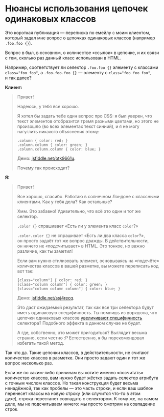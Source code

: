 # Нюансы использования цепочек одинаковых классов

Это короткая публикация — переписка по емейлу с моим клиентом, который задал мне вопрос 
о цепочках одинаковых классов (например `.foo.foo {}`).

Вопрос в был, в основном, о количестве «ссылок» в цепочке, и их связи с тем, сколько раз данный класс использован в HTML.

Например, соответствует ли селектор `.foo.foo {}` элементу с классами `class="foo foo"`, а `.foo.foo.foo {}` — элементу с `class="foo foo foo"`, и так далее?

**Клиент:**

> Привет!
>
> Надеюсь, у тебя все хорошо.
>
> Я хотел бы задать тебе один вопрос про CSS: я был уверен, что текст элементов отобразится тремя разными цветами, 
но этого не произошло (во всех элементах текст синиий), и я не могу нагуглить никакого объяснения этому:
>
>     .column { color: red; }
>     .column.column { color: green; }
>     .column.column.column { color: blue; }
>
>
> Демо: [jsfiddle.net/otk9661u][1].
>
> Почему так происходит?

**Я:**

> Привет!
>
> Все хорошо, спасибо. Работаю в солнечном Лондоне с классными клиентами. Как у тебя дела? Как остальные?
>
> Хмм. Это забавно! Удивительно, что всё это один и тот же селектор.
>
> `.color {}` спрашивает «Есть ли у элемента класс `color`?»
>
> `.color.color {}` не спрашивает «Есть ли два класса `color`?», он просто задаёт тот же вопрос дважды. В действительности, он ничего не «подсчитывает» в HTML.
> Это тонкое, но важно различие, как ты заметил!
>
>
> Если вам нужно стилизовать элемент, основываясь на «подсчёте» количества классов в вашей разметке, вы можете переписать код вот так:
>
>
>     [class="column"] { color: red; }
>     [class="column column"] { color: green; }
>     [class="column column column"] { color: blue; }
>
>
> Демо: [jsfiddle.net/ssj4recq][2].
>
> Это даст ожидаемый результат, так как все три селектора будут иметь одинаковую специфичность. Ты помнишь из воркшопа, что цепочки одинаковых классов [увеличивают специфичность][3] селектора? Подобного эффекта в данном случае не будет.
>
> А где, собственно, это может пригодиться? Выглядит весьма странно, если честно :P
> Естественно, я бы порекомендовал избегать такой метод.
>

Так что да. Такие цепочки класcов, в действительности, не считают количество классов в разметке. Они просто задают 
один и тот же вопрос несколько раз.

Если же по каким-либо причинам вы хотите именно «посчитать» количество классов, вам нужно будет жёстко задать селектор атрибута с точным числом классов. Но такая конструкция будет весьма ненадёжной, так как пробелы — это часть строки, и если ваш шаблон перенесет классы на новую строку (или случится что-то в этом духе), строка перестанет совпадать с селектором. К тому же, на самом деле, мы не подсчитываем ничего: мы просто смотрим на совпадение строк.

[1]: https://jsfiddle.net/otk9661u/
[2]: https://jsfiddle.net/ssj4recq/1/
[3]: http://csswizardry.com/2014/07/hacks-for-dealing-with-specificity/
